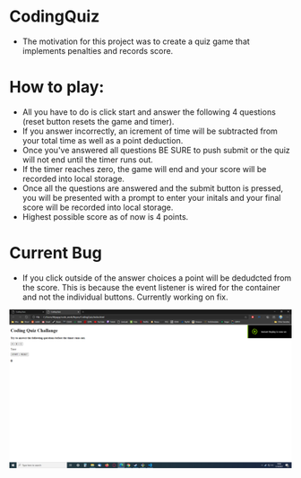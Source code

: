 # CodingQuiz

* The motivation for this project was to create a quiz game that implements penalties and records score.

# How to play:

* All you have to do is click start and answer the following 4 questions (reset button resets the game and timer).
* If you answer incorrectly, an icrement of time will be subtracted from your total time
as well as a point deduction.  
* Once you've answered all questions BE SURE to push submit or the quiz will not end until the timer runs out.
* If the timer reaches zero, the game will end and your score will be recorded into local storage. 
* Once all the questions are answered and the submit button is pressed, you will be presented with a prompt to enter your initals and
your final score will be recorded into local storage. 
* Highest possible score as of now is 4 points. 
 
# Current Bug

* If you click outside of the answer choices a point will be dedudcted from the score.  This is because the event listener
is wired for the container and not the individual buttons.  Currently working on fix. 

![Getting Started](./assets/imgs/cqss.png)